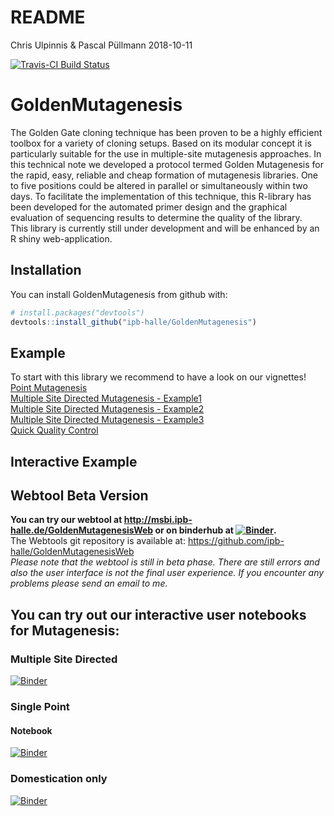 README
================
Chris Ulpinnis & Pascal Püllmann
2018-10-11

<!-- README.md is generated from README.Rmd. Please edit that file -->

[![Travis-CI Build Status](https://travis-ci.org/ipb-halle/GoldenMutagenesis.svg?branch=master)](https://travis-ci.org/ipb-halle/GoldenMutagenesis)

# GoldenMutagenesis

The Golden Gate cloning technique has been proven to be a highly
efficient toolbox for a variety of cloning setups. Based on its modular
concept it is particularly suitable for the use in multiple-site
mutagenesis approaches. In this technical note we developed a protocol
termed Golden Mutagenesis for the rapid, easy, reliable and cheap
formation of mutagenesis libraries. One to five positions could be
altered in parallel or simultaneously within two days. To facilitate the
implementation of this technique, this R-library has been developed for
the automated primer design and the graphical evaluation of sequencing
results to determine the quality of the library.  
This library is currently still under development and will be enhanced
by an R shiny web-application.

## Installation

You can install GoldenMutagenesis from github with:

``` r
# install.packages("devtools")
devtools::install_github("ipb-halle/GoldenMutagenesis")
```

## Example

To start with this library we recommend to have a look on our
vignettes\!  
[Point
Mutagenesis](https://github.com/ipb-halle/GoldenMutagenesis/blob/master/vignettes/Point_Mutagenesis.md)  
[Multiple Site Directed Mutagenesis -
Example1](https://github.com/ipb-halle/GoldenMutagenesis/blob/master/vignettes/MSD.md)  
[Multiple Site Directed Mutagenesis -
Example2](https://github.com/ipb-halle/GoldenMutagenesis/blob/master/vignettes/MSD2.md)  
[Multiple Site Directed Mutagenesis -
Example3](https://github.com/ipb-halle/GoldenMutagenesis/blob/master/vignettes/MSD3.md)  
[Quick Quality
Control](https://github.com/ipb-halle/GoldenMutagenesis/blob/master/vignettes/QQC.md)  

## Interactive Example

## Webtool Beta Version
**You can try our webtool at http://msbi.ipb-halle.de/GoldenMutagenesisWeb or on binderhub at [![Binder](https://mybinder.org/badge.svg)](https://mybinder.org/v2/gh/ipb-halle/GoldenMutagenesisWeb/master?urlpath=shiny).** \
The Webtools git repository is available at: https://github.com/ipb-halle/GoldenMutagenesisWeb \
*Please note that the webtool is still in beta phase. There are still errors and also the user interface is not the final user experience. If you encounter any problems please send an email to me.* 


## You can try out our interactive user notebooks for Mutagenesis:

### Multiple Site Directed

[![Binder](https://mybinder.org/badge.svg)](https://mybinder.org/v2/gh/ipb-halle/GoldenMutagenesis/binder?filepath=notebooks%2FMSD_USER.ipynb)

### Single Point
#### Notebook
[![Binder](https://mybinder.org/badge.svg)](https://mybinder.org/v2/gh/ipb-halle/GoldenMutagenesis/binder?filepath=notebooks%2FSPM_USER.ipynb)
### Domestication only

[![Binder](https://mybinder.org/badge.svg)](https://mybinder.org/v2/gh/ipb-halle/GoldenMutagenesis/binder?filepath=notebooks%2FDomesticate_only_USER.ipynb)
